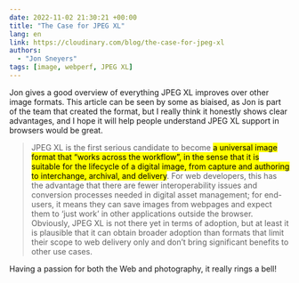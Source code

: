 ```yaml
---
date: 2022-11-02 21:30:21 +00:00
title: "The Case for JPEG XL"
lang: en
link: https://cloudinary.com/blog/the-case-for-jpeg-xl
authors:
  - "Jon Sneyers"
tags: [image, webperf, JPEG XL]
---
```


Jon gives a good overview of everything JPEG XL improves over other image formats. This article can be seen by some as biaised, as Jon is part of the team that created the format, but I really think it honestly shows clear advantages, and I hope it will help people understand JPEG XL support in browsers would be great.

> JPEG XL is the first serious candidate to become <mark>a universal image format that “works across the workflow”, in the sense that it is suitable for the lifecycle of a digital image, from capture and authoring to interchange, archival, and delivery</mark>. For web developers, this has the advantage that there are fewer interoperability issues and conversion processes needed in digital asset management; for end-users, it means they can save images from webpages and expect them to ‘just work’ in other applications outside the browser. Obviously, JPEG XL is not there yet in terms of adoption, but at least it is plausible that it can obtain broader adoption than formats that limit their scope to web delivery only and don’t bring significant benefits to other use cases.

Having a passion for both the Web and photography, it really rings a bell!
